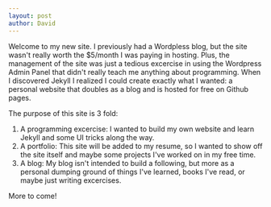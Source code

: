 ```yaml
---
layout: post
author: David
---
```


Welcome to my new site.  I previously had a Wordpless blog, but the site wasn't really worth the $5/month I was paying in hosting.  Plus, the management of the site was just a tedious excercise in using the Wordpress Admin Panel that didn't really teach me anything about programming.  When I discovered Jekyll I realized I could create exactly what I wanted: a personal website that doubles as a blog and is hosted for free on Github pages.


The purpose of this site is 3 fold:
1. A programming excercise: I wanted to build my own website and learn Jekyll and some UI tricks along the way.
2. A portfolio: This site will be added to my resume, so I wanted to show off the site itself and maybe some projects I've worked on in my free time.
3. A blog: My blog isn't intended to build a following, but more as a personal dumping ground of things I've learned, books I've read, or maybe just writing excercises.  

More to come!